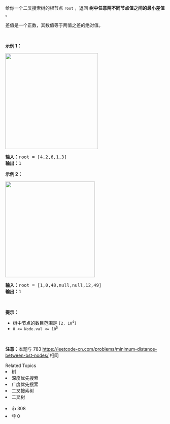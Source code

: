 <p>给你一个二叉搜索树的根节点 <code>root</code> ，返回 <strong>树中任意两不同节点值之间的最小差值</strong> 。</p>

<p>差值是一个正数，其数值等于两值之差的绝对值。</p>

<p>&nbsp;</p>

<p><strong>示例 1：</strong></p>
<img alt="" src="https://assets.leetcode.com/uploads/2021/02/05/bst1.jpg" style="width: 292px; height: 301px;" />
<pre>
<strong>输入：</strong>root = [4,2,6,1,3]
<strong>输出：</strong>1
</pre>

<p><strong>示例 2：</strong></p>
<img alt="" src="https://assets.leetcode.com/uploads/2021/02/05/bst2.jpg" style="width: 282px; height: 301px;" />
<pre>
<strong>输入：</strong>root = [1,0,48,null,null,12,49]
<strong>输出：</strong>1
</pre>

<p>&nbsp;</p>

<p><strong>提示：</strong></p>

<ul>
	<li>树中节点的数目范围是 <code>[2, 10<sup>4</sup>]</code></li>
	<li><code>0 &lt;= Node.val &lt;= 10<sup>5</sup></code></li>
</ul>

<p>&nbsp;</p>

<p><strong>注意：</strong>本题与 783 <a href="https://leetcode-cn.com/problems/minimum-distance-between-bst-nodes/">https://leetcode-cn.com/problems/minimum-distance-between-bst-nodes/</a> 相同</p>
<div><div>Related Topics</div><div><li>树</li><li>深度优先搜索</li><li>广度优先搜索</li><li>二叉搜索树</li><li>二叉树</li></div></div><br><div><li>👍 308</li><li>👎 0</li></div>